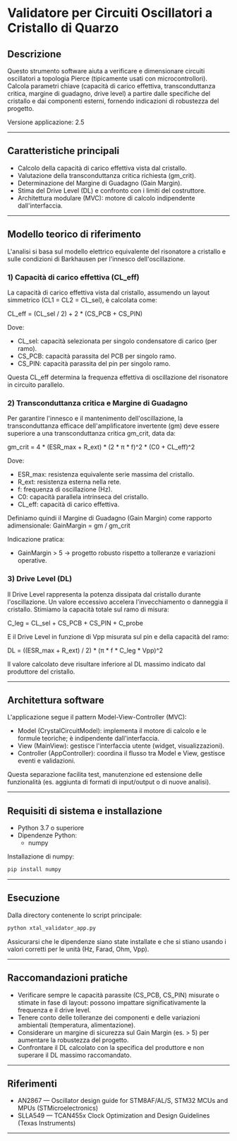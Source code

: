 # Validatore per Circuiti Oscillatori a Cristallo di Quarzo

## Descrizione
Questo strumento software aiuta a verificare e dimensionare circuiti oscillatori a topologia Pierce (tipicamente usati con microcontrollori). Calcola parametri chiave (capacità di carico effettiva, transconduttanza critica, margine di guadagno, drive level) a partire dalle specifiche del cristallo e dai componenti esterni, fornendo indicazioni di robustezza del progetto.

Versione applicazione: 2.5

---

## Caratteristiche principali
- Calcolo della capacità di carico effettiva vista dal cristallo.
- Valutazione della transconduttanza critica richiesta (gm_crit).
- Determinazione del Margine di Guadagno (Gain Margin).
- Stima del Drive Level (DL) e confronto con i limiti del costruttore.
- Architettura modulare (MVC): motore di calcolo indipendente dall'interfaccia.

---

## Modello teorico di riferimento

L'analisi si basa sul modello elettrico equivalente del risonatore a cristallo e sulle condizioni di Barkhausen per l'innesco dell'oscillazione.

### 1) Capacità di carico effettiva (CL_eff)
La capacità di carico effettiva vista dal cristallo, assumendo un layout simmetrico (CL1 = CL2 = CL_sel), è calcolata come:

CL_eff = (CL_sel / 2) + 2 * (CS_PCB + CS_PIN)

Dove:
- CL_sel: capacità selezionata per singolo condensatore di carico (per ramo).
- CS_PCB: capacità parassita del PCB per singolo ramo.
- CS_PIN: capacità parassita del pin per singolo ramo.

Questa CL_eff determina la frequenza effettiva di oscillazione del risonatore in circuito parallelo.

### 2) Transconduttanza critica e Margine di Guadagno
Per garantire l'innesco e il mantenimento dell'oscillazione, la transconduttanza efficace dell'amplificatore invertente (gm) deve essere superiore a una transconduttanza critica gm_crit, data da:

gm_crit = 4 * (ESR_max + R_ext) * (2 * π * f)^2 * (C0 + CL_eff)^2

Dove:
- ESR_max: resistenza equivalente serie massima del cristallo.
- R_ext: resistenza esterna nella rete.
- f: frequenza di oscillazione (Hz).
- C0: capacità parallela intrinseca del cristallo.
- CL_eff: capacità di carico effettiva.

Definiamo quindi il Margine di Guadagno (Gain Margin) come rapporto adimensionale:
GainMargin = gm / gm_crit

Indicazione pratica:
- GainMargin > 5 → progetto robusto rispetto a tolleranze e variazioni operative.

### 3) Drive Level (DL)
Il Drive Level rappresenta la potenza dissipata dal cristallo durante l'oscillazione. Un valore eccessivo accelera l'invecchiamento o danneggia il cristallo. Stimiamo la capacità totale sul ramo di misura:

C_leg = CL_sel + CS_PCB + CS_PIN + C_probe

E il Drive Level in funzione di Vpp misurata sul pin e della capacità del ramo:

DL = ((ESR_max + R_ext) / 2) * (π * f * C_leg * Vpp)^2

Il valore calcolato deve risultare inferiore al DL massimo indicato dal produttore del cristallo.

---

## Architettura software
L'applicazione segue il pattern Model-View-Controller (MVC):

- Model (CrystalCircuitModel): implementa il motore di calcolo e le formule teoriche; è indipendente dall'interfaccia.
- View (MainView): gestisce l'interfaccia utente (widget, visualizzazioni).
- Controller (AppController): coordina il flusso tra Model e View, gestisce eventi e validazioni.

Questa separazione facilita test, manutenzione ed estensione delle funzionalità (es. aggiunta di formati di input/output o di nuove analisi).

---

## Requisiti di sistema e installazione
- Python 3.7 o superiore
- Dipendenze Python:
  - numpy

Installazione di numpy:
```bash
pip install numpy
```

---

## Esecuzione
Dalla directory contenente lo script principale:

```bash
python xtal_validator_app.py
```

Assicurarsi che le dipendenze siano state installate e che si stiano usando i valori corretti per le unità (Hz, Farad, Ohm, Vpp).

---

## Raccomandazioni pratiche
- Verificare sempre le capacità parassite (CS_PCB, CS_PIN) misurate o stimate in fase di layout: possono impattare significativamente la frequenza e il drive level.
- Tenere conto delle tolleranze dei componenti e delle variazioni ambientali (temperatura, alimentazione).
- Considerare un margine di sicurezza sul Gain Margin (es. > 5) per aumentare la robustezza del progetto.
- Confrontare il DL calcolato con la specifica del produttore e non superare il DL massimo raccomandato.

---

## Riferimenti
- AN2867 — Oscillator design guide for STM8AF/AL/S, STM32 MCUs and MPUs (STMicroelectronics)
- SLLA549 — TCAN455x Clock Optimization and Design Guidelines (Texas Instruments)

---
